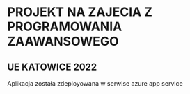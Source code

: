 # PROJEKT NA ZAJECIA Z PROGRAMOWANIA ZAAWANSOWEGO 
## UE KATOWICE 2022

Aplikacja została zdeployowana w serwise azure app service 
